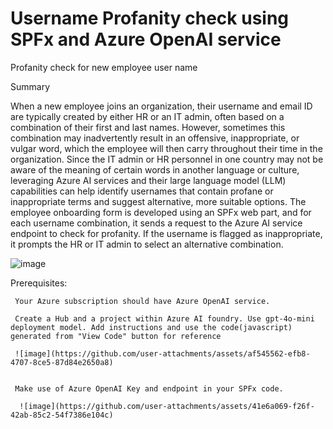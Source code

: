 # Username Profanity check using SPFx and Azure OpenAI service
Profanity check for new employee user name

Summary

When a new employee joins an organization, their username and email ID are typically created by either HR or an IT admin, often based on a combination of their first and last names. However, sometimes this combination may inadvertently result in an offensive, inappropriate, or vulgar word, which the employee will then carry throughout their time in the organization. Since the IT admin or HR personnel in one country may not be aware of the meaning of certain words in another language or culture, leveraging Azure AI services and their large language model (LLM) capabilities can help identify usernames that contain profane or inappropriate terms and suggest alternative, more suitable options.
The employee onboarding form is developed using an SPFx web part, and for each username combination, it sends a request to the Azure AI service endpoint to check for profanity. If the username is flagged as inappropriate, it prompts the HR or IT admin to select an alternative combination.


![image](https://github.com/user-attachments/assets/a17ef065-d293-4d38-9c4b-5892d6b44bf8)


Prerequisites:

     Your Azure subscription should have Azure OpenAI service.
     
     Create a Hub and a project within Azure AI foundry. Use gpt-4o-mini deployment model. Add instructions and use the code(javascript) generated from "View Code" button for reference

     ![image](https://github.com/user-attachments/assets/af545562-efb8-4707-8ce5-87d84e2650a8)

     
     Make use of Azure OpenAI Key and endpoint in your SPFx code.

      ![image](https://github.com/user-attachments/assets/41e6a069-f26f-42ab-85c2-54f7386e104c)
